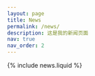 ```yaml
---
layout: page
title: News
permalink: /news/
description: 这是我的新闻页面
nav: true
nav_order: 2
---
```


{% include news.liquid %}